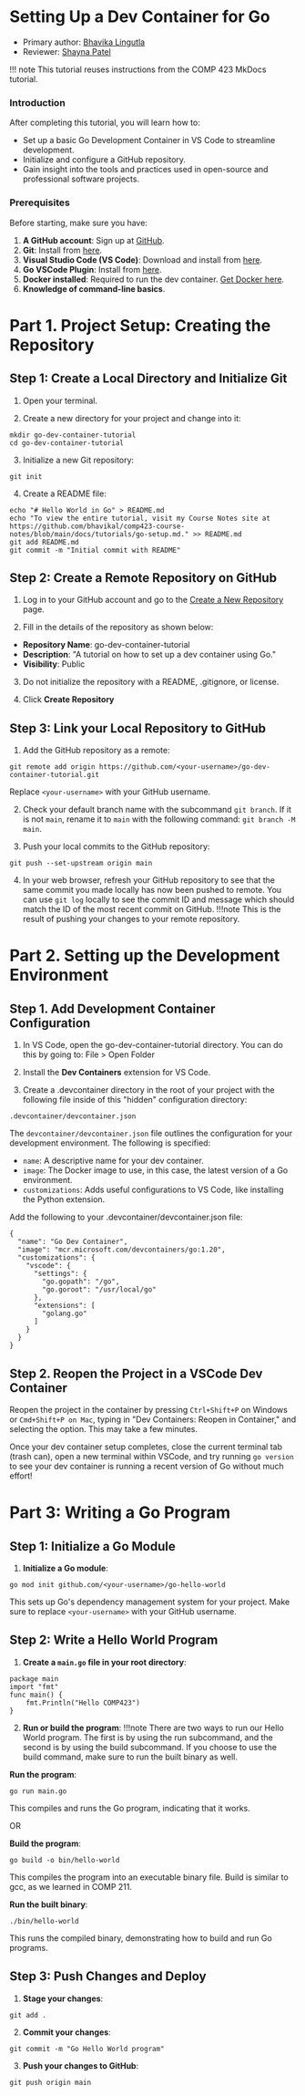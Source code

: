 # Setting Up a Dev Container for Go

* Primary author: [Bhavika Lingutla](https://github.com/bhavikal)
* Reviewer: [Shayna Patel](https://github.com/shaynapat3l)

!!! note
    This tutorial reuses instructions from the COMP 423 MkDocs tutorial.

### Introduction

After completing this tutorial, you will learn how to:

* Set up a basic Go Development Container in VS Code to streamline development.
* Initialize and configure a GitHub repository.
* Gain insight into the tools and practices used in open-source and professional software projects.

### Prerequisites

Before starting, make sure you have:

1. **A GitHub account**: Sign up at [GitHub](https://github.com).
2. **Git**: Install from [here](https://git-scm.com/book/en/v2/Getting-Started-Installing-Git).
3. **Visual Studio Code (VS Code)**: Download and install from [here](https://code.visualstudio.com/).
4. **Go VSCode Plugin**: Install from [here](https://marketplace.visualstudio.com/items?itemName=golang.go).
5. **Docker installed**: Required to run the dev container. [Get Docker here](https://www.docker.com/products/docker-desktop).
6. **Knowledge of command-line basics**.

# Part 1. Project Setup: Creating the Repository

## Step 1: Create a Local Directory and Initialize Git

1. Open your terminal.

2. Create a new directory for your project and change into it:
```
mkdir go-dev-container-tutorial
cd go-dev-container-tutorial
```

3. Initialize a new Git repository:
```
git init
``` 

4. Create a README file:
```
echo "# Hello World in Go" > README.md
echo "To view the entire tutorial, visit my Course Notes site at https://github.com/bhavikal/comp423-course-notes/blob/main/docs/tutorials/go-setup.md." >> README.md
git add README.md
git commit -m "Initial commit with README"
```

## Step 2: Create a Remote Repository on GitHub

1. Log in to your GitHub account and go to the [Create a New Repository](https://github.com/new) page.

2. Fill in the details of the repository as shown below:

* **Repository Name**: go-dev-container-tutorial
* **Description**: "A tutorial on how to set up a dev container using Go."
* **Visibility**: Public

3. Do not initialize the repository with a README, .gitignore, or license.

4. Click **Create Repository**

## Step 3: Link your Local Repository to GitHub

1. Add the GitHub repository as a remote:
```
git remote add origin https://github.com/<your-username>/go-dev-container-tutorial.git
```
Replace ```<your-username>``` with your GitHub username.

2. Check your default branch name with the subcommand ```git branch```. If it is not ```main```, rename it to ```main``` with the following command: ```git branch -M main```. 

3. Push your local commits to the GitHub repository:
```
git push --set-upstream origin main
```
4. In your web browser, refresh your GitHub repository to see that the same commit you made locally has now been pushed to remote. You can use ```git log``` locally to see the commit ID and message which should match the ID of the most recent commit on GitHub.
!!!note
    This is the result of pushing your changes to your remote repository.

# Part 2. Setting up the Development Environment

## Step 1. Add Development Container Configuration

1. In VS Code, open the go-dev-container-tutorial directory. You can do this by going to: File > Open Folder

2. Install the **Dev Containers** extension for VS Code.

3. Create a .devcontainer directory in the root of your project with the following file inside of this "hidden" configuration directory:
```
.devcontainer/devcontainer.json
```
The ```devcontainer/devcontainer.json``` file outlines the configuration for your development environment. The following is specified:
* ```name```: A descriptive name for your dev container.
* ```image```: The Docker image to use, in this case, the latest version of a Go environment.
* ```customizations```: Adds useful configurations to VS Code, like installing the Python extension. 

Add the following to your .devcontainer/devcontainer.json file:

```
{
  "name": "Go Dev Container",
  "image": "mcr.microsoft.com/devcontainers/go:1.20",
  "customizations": {
    "vscode": {
      "settings": {
        "go.gopath": "/go",
        "go.goroot": "/usr/local/go"
      },
      "extensions": [
        "golang.go"
      ]
    }
  }
}
```

## Step 2. Reopen the Project in a VSCode Dev Container

Reopen the project in the container by pressing ```Ctrl+Shift+P``` on Windows or ```Cmd+Shift+P on Mac```, typing in "Dev Containers: Reopen in Container," and selecting the option. This may take a few minutes.

Once your dev container setup completes, close the current terminal tab (trash can), open a new terminal within VSCode, and try running ```go version``` to see your dev container is running a recent version of Go without much effort!

# Part 3: Writing a Go Program

## Step 1: Initialize a Go Module

1. **Initialize a Go module**:
```
go mod init github.com/<your-username>/go-hello-world
```
This sets up Go's dependency management system for your project. Make sure to replace ```<your-username>``` with your GitHub username.

## Step 2: Write a Hello World Program

1. **Create a ```main.go``` file in your root directory**:
```
package main
import "fmt"
func main() {
    fmt.Println("Hello COMP423")
}
```

2. **Run or build the program**:
!!!note
    There are two ways to run our Hello World program. The first is by using the run subcommand, and the second is by using the build subcommand. If you choose to use the build command, make sure to run the built binary as well.

**Run the program**:
```
go run main.go
```
This compiles and runs the Go program, indicating that it works.

OR

**Build the program**:
```
go build -o bin/hello-world
```
This compiles the program into an executable binary file. Build is similar to gcc, as we learned in COMP 211.

**Run the built binary**:
```
./bin/hello-world
```
This runs the compiled binary, demonstrating how to build and run Go programs.

## Step 3: Push Changes and Deploy

1. **Stage your changes**:
```
git add .
```

2. **Commit your changes**:
```
git commit -m "Go Hello World program"
```

3. **Push your changes to GitHub**:
```
git push origin main
```